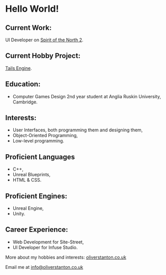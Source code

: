 # Hello World!
## Current Work:
UI Developer on [Spirit of the North 2](https://store.steampowered.com/app/1778840/Spirit_of_the_North_2/ "SOTN2 Steam Page").

## Current Hobby Project:
[Tails Engine](https://github.com/ostanton/TailsEngine "Tails Engine GitHub Repo").

## Education:
- Computer Games Design 2nd year student at Anglia Ruskin University, Cambridge.

## Interests:
- User Interfaces, both programming them and designing them,
- Object-Oriented Programming,
- Low-level programming.

## Proficient Languages
- C++,
- Unreal Blueprints,
- HTML & CSS.

## Proficient Engines:
- Unreal Engine,
- Unity.

## Career Experience:
- Web Development for Site-Street,
- UI Developer for Infuse Studio.

More about my hobbies and interests: [oliverstanton.co.uk](https://oliverstanton.co.uk/)

Email me at info@oliverstanton.co.uk

<!--
**ostanton/ostanton** is a ✨ _special_ ✨ repository because its `README.md` (this file) appears on your GitHub profile.

Here are some ideas to get you started:

- 🔭 I’m currently working on ...
- 🌱 I’m currently learning ...
- 👯 I’m looking to collaborate on ...
- 🤔 I’m looking for help with ...
- 💬 Ask me about ...
- 📫 How to reach me: ...
- 😄 Pronouns: ...
- ⚡ Fun fact: ...
-->
